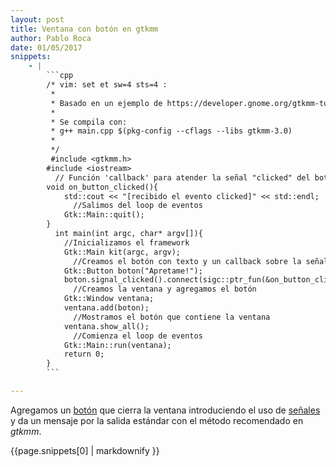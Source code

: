 ```yaml
---
layout: post
title: Ventana con botón en gtkmm
author: Pablo Roca
date: 01/05/2017
snippets: 
    - |
        ```cpp
        /* vim: set et sw=4 sts=4 :
         *
         * Basado en un ejemplo de https://developer.gnome.org/gtkmm-tutorial/stable/sec-basics-simple-example.html.en
         *
         * Se compila con:
         * g++ main.cpp $(pkg-config --cflags --libs gtkmm-3.0)
         *
         */
         #include <gtkmm.h>
        #include <iostream>
          // Función 'callback' para atender la señal "clicked" del botón
        void on_button_clicked(){
            std::cout << "[recibido el evento clicked]" << std::endl;
              //Salimos del loop de eventos
            Gtk::Main::quit();
        }
          int main(int argc, char* argv[]){
            //Inicializamos el framework
            Gtk::Main kit(argc, argv);
              //Creamos el botón con texto y un callback sobre la señal 'clicked'
            Gtk::Button boton("Apretame!");
            boton.signal_clicked().connect(sigc::ptr_fun(&on_button_clicked));
              //Creamos la ventana y agregamos el botón
            Gtk::Window ventana;
            ventana.add(boton);
              //Mostramos el botón que contiene la ventana
            ventana.show_all();
              //Comienza el loop de eventos
            Gtk::Main::run(ventana);
            return 0;
        }
        ```

---
```

<div class="entry-content">
						<p>Agregamos un <a href="http://library.gnome.org/devel/gtkmm-tutorial/stable/chapter-button-widget.html">botón</a> que cierra la ventana introduciendo el uso de <a href="http://library.gnome.org/devel/gtkmm-tutorial/stable/chapter-signals.html">señales</a> y da un mensaje por la salida estándar con el método recomendado en <em>gtkmm</em>.</p>
<div><div>{{page.snippets[0] | markdownify }}</div></div>
											</div>
